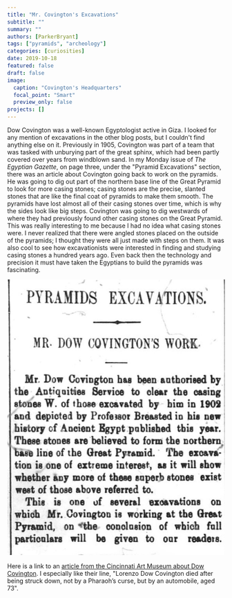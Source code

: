 ```yaml
---
title: "Mr. Covington's Excavations"
subtitle: ""
summary: ""
authors: [ParkerBryant]
tags: ["pyramids", "archeology"]
categories: [curiosities]
date: 2019-10-18
featured: false
draft: false
image:
  caption: "Covington's Headquarters"
  focal_point: "Smart"
  preview_only: false
projects: []
---
```

Dow Covington was a well-known Egyptologist active in Giza. I looked for any mention of excavations in the other blog posts, but I couldn't find anything else on it.
Previously in 1905, Covington was part of a team that was tasked with unburying part of the great sphinx, which had been partly covered over years from windblown sand.
In my Monday issue of _The Egyptian Gazette_, on page three, under the "Pyramid Excavations" section, there was an article about Covington going back to work
on the pyramids. He was going to dig out part of the northern base line of the Great Pyramid to look for more casing stones; casing stones are the precise, slanted stones that are like the final coat of pyramids to make them smooth. The pyramids have lost almost all of their casing stones over time, which is why
the sides look like big steps. Covington was going to dig westwards of where they had previously found other casing stones on the Great Pyramid. This was
really interesting to me because I had no idea what casing stones were. I never realized that there were angled stones placed on the outside of the pyramids;
I thought they were all just made with steps on them. It was also cool to see how excavationists were interested in finding and studying casing stones a hundred years ago. Even back then the technology and precision it must have taken the Egyptians to build the pyramids was fascinating.

![label](feature1.jpg)

Here is a link to an [article from the Cincinnati Art Museum about Dow Covington](https://www.cincinnatiartmuseum.org/about/blog/the-life-and-adventures-of-lorenzo-dow-covington/). I especially like their line, "Lorenzo Dow Covington died after being struck down, not by a Pharaoh’s curse, but by an automobile, aged 73".
